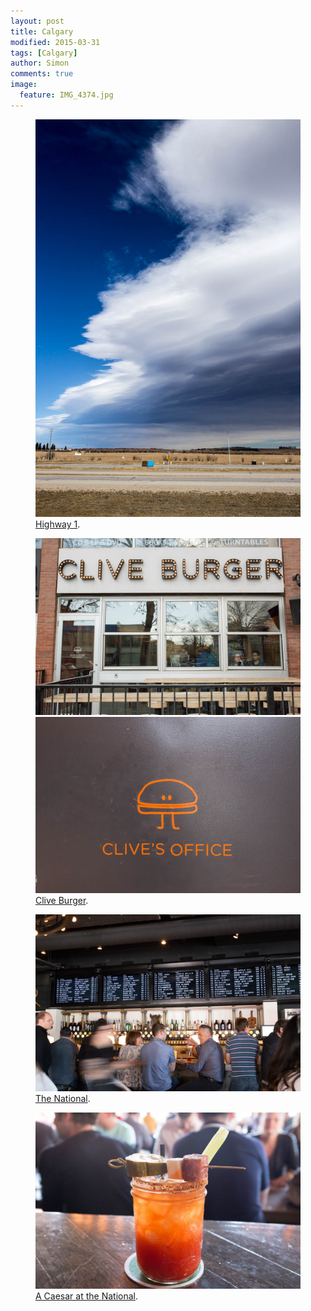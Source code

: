 ```yaml
---
layout: post
title: Calgary
modified: 2015-03-31
tags: [Calgary]
author: Simon
comments: true
image:
  feature: IMG_4374.jpg
---
```


<figure>
	<a href="../images/IMG_4361.jpg"><img src="../images/IMG_4361.jpg" alt=""></a>
	<figcaption><a href="../images/IMG_4361.jpg" title="Highway 1">Highway 1</a>.</figcaption>
</figure>

<figure class="half">
	<a href="../images/IMG_4383.jpg"><img src="../images/IMG_4383.jpg" alt=""></a>
	<a href="../images/IMG_4372.jpg"><img src="../images/IMG_4372.jpg" alt=""></a>
	<figcaption><a href="http://www.cliveburger.com/" title="Clive Burger">Clive Burger</a>.</figcaption>
</figure>

<figure>
	<a href="../images/IMG_4395.jpg"><img src="../images/IMG_4395.jpg" alt=""></a>
	<figcaption><a href="../images/IMG_4395.jpg" title="The National">The National</a>.</figcaption>
</figure>

<figure>
	<a href="../images/IMG_4398.jpg"><img src="../images/IMG_4398.jpg" alt=""></a>
	<figcaption><a href="http://en.wikipedia.org/wiki/Caesar_%28cocktail%29" title="Caesar at the National">A Caesar at the National</a>.</figcaption>
</figure>

